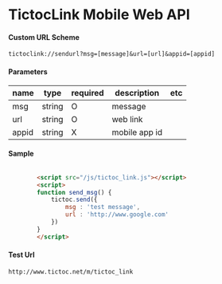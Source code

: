 TictocLink Mobile Web API
=============

#### Custom URL Scheme

```
tictoclink://sendurl?msg=[message]&url=[url]&appid=[appid]
```

#### Parameters

name   | type	| required | description				| etc 
---			| ---		| ---		| ---				| --- 
msg			| string	| O 	| message | 
url 		| string	| O		| web link |  
appid		| string 	| X		| mobile app id | 

#### Sample

```html

		<script src="/js/tictoc_link.js"></script>
		<script>
		function send_msg() {
			tictoc.send({
				msg : 'test message',
				url : 'http://www.google.com'
			})
		}
		</script>

```

#### Test Url

```
http://www.tictoc.net/m/tictoc_link
```

